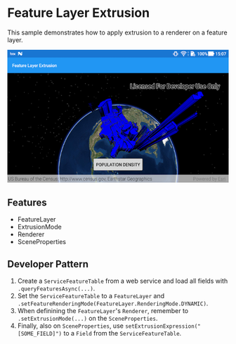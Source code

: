 # Feature Layer Extrusion
This sample demonstrates how to apply extrusion to a renderer on a feature layer.

![Feature Layer Extrusion App](feature-layer-extrusion.png)

## Features
* FeatureLayer
* ExtrusionMode
* Renderer
* SceneProperties

## Developer Pattern

1. Create a `ServiceFeatureTable` from a web service and load all fields with `.queryFeaturesAsync(...)`.
1. Set the `ServiceFeatureTable` to a `FeatureLayer` and `.setFeatureRenderingMode(FeatureLayer.RenderingMode.DYNAMIC)`.
1. When definining the `FeatureLayer`'s `Renderer`, remember to `.setExtrusionMode(...)` on the `SceneProperties`.
1. Finally, also on `SceneProperties`, use `setExtrusionExpression("[SOME_FIELD]")` to a `Field` from the `ServiceFeatureTable`.
